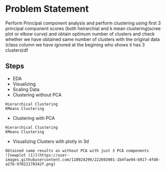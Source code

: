 # Problem Statement

Perform Principal component analysis and perform clustering using first 
3 principal component scores (both heirarchial and k mean clustering(scree plot or elbow curve) and obtain 
optimum number of clusters and check whether we have obtained same number of clusters with the original data 
(class column we have ignored at the begining who shows it has 3 clusters)df


## Steps

- EDA
- Visualizing
- Scaling Data
- Clustering without PCA
```
Hierarchical Clustering
KMeans Clustering
```
- Clustering with PCA
```
Hierarchical Clustering
KMeans Clustering
```
- Visualizing Clusters with plotly in 3d
```
Obtained same results as without PCA with just 3 PCA components
![newplot (1)](https://user-images.githubusercontent.com/110924299/222693901-1b4fae94-b917-4fd8-a27b-97021178342f.png)
